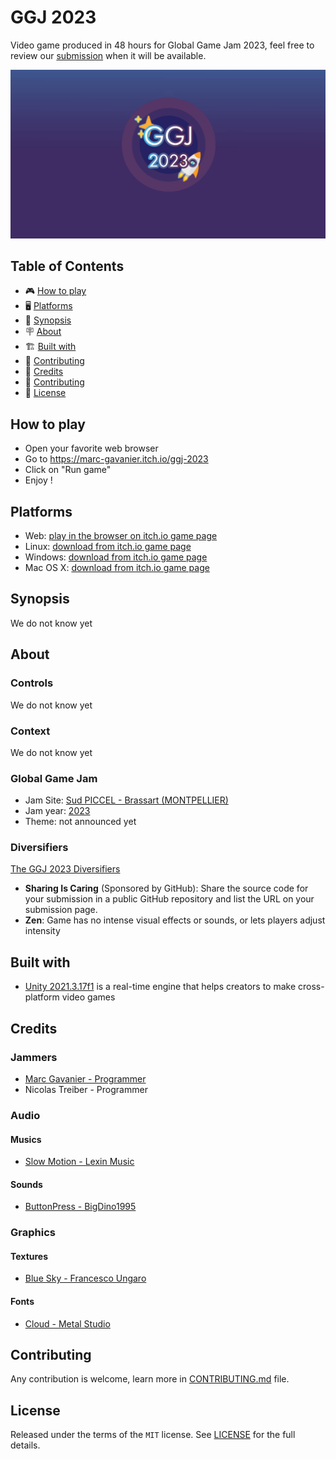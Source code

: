 # GGJ 2023

Video game produced in 48 hours for Global Game Jam 2023, feel free to review our [submission]() when it will be available. <!-- todo: make it available -->

![Game Title](./Assets/Graphics/Textures/UI/GameTitle.png)

## Table of Contents

- 🎮 [How to play](#how-to-play)
- 🖥️ [Platforms](#platforms)
- 📜 [Synopsis](#synopsis)
- 🪧 [About](#about)
- 🏗️ [Built with](#built-with)
- 🤗 [Contributing](#contributing)
- 👥 [Credits](#credits)
- 🤗 [Contributing](#contributing)
- 📝 [License](#license)

## How to play

- Open your favorite web browser
- Go to https://marc-gavanier.itch.io/ggj-2023
- Click on "Run game"
- Enjoy !

## Platforms

- Web: [play in the browser on itch.io game page](https://marc-gavanier.itch.io/ggj-2023)
- Linux: [download from itch.io game page](https://marc-gavanier.itch.io/ggj-2023)
- Windows: [download from itch.io game page](https://marc-gavanier.itch.io/ggj-2023)
- Mac OS X: [download from itch.io game page](https://marc-gavanier.itch.io/ggj-2023)

## Synopsis

We do not know yet <!-- todo: add game synopsis -->

## About

### Controls

We do not know yet  <!-- todo: add controls of the game -->

### Context

We do not know yet <!-- todo: add game context -->

### Global Game Jam

- Jam Site: [Sud PICCEL - Brassart (MONTPELLIER)](https://globalgamejam.org/2023/jam-sites/sud-piccel-brassart-montpellier)
- Jam year: [2023](https://globalgamejam.org/2023)
- Theme: not announced yet <!-- todo: add it with video link when announced -->

### Diversifiers

[The GGJ 2023 Diversifiers](https://globalgamejam.org/news/ggj-2023-diversifiers)

- **Sharing Is Caring** (Sponsored by GitHub): Share the source code for your submission in a public GitHub repository and list the URL on your submission page.
- **Zen**: Game has no intense visual effects or sounds, or lets players adjust intensity

## Built with

- [Unity 2021.3.17f1](https://unity.com) is a real-time engine that helps creators to make cross-platform video games

## Credits

### Jammers

- [Marc Gavanier - Programmer](https://www.linkedin.com/in/marc-gavanier)
- Nicolas Treiber - Programmer

### Audio

#### Musics

- [Slow Motion - Lexin Music](https://pixabay.com/music/small-emotions-slow-motion-121841)

#### Sounds

- [ButtonPress - BigDino1995](https://pixabay.com/sound-effects/buttonpress-94482)

### Graphics

#### Textures

- [Blue Sky - Francesco Ungaro](https://www.pexels.com/photo/blue-sky-281260)

#### Fonts

- [Cloud - Metal Studio](https://www.dafont.com/fr/cloud-2.font)

## Contributing

Any contribution is welcome, learn more in [CONTRIBUTING.md](./CONTRIBUTING.md) file.

## License

Released under the terms of the `MIT` license. See [LICENSE](./LICENSE) for the full details.
